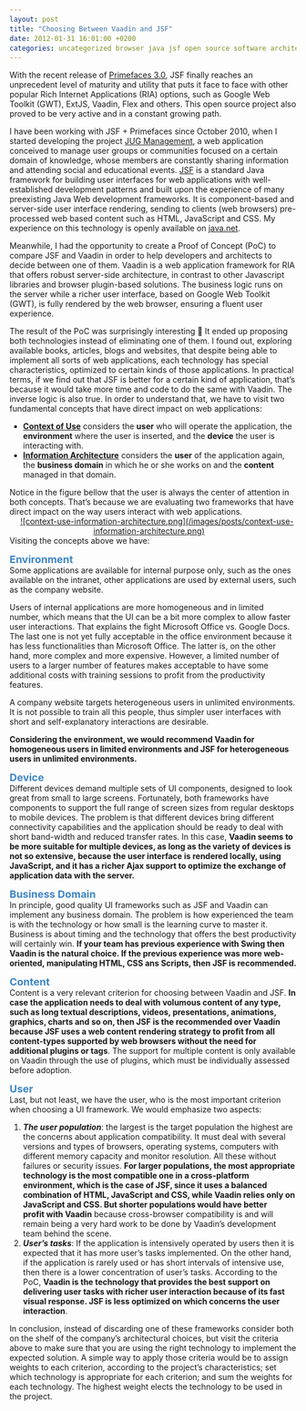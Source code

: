 ```yaml
---
layout: post
title: "Choosing Between Vaadin and JSF"
date: 2012-01-31 16:01:00 +0200
categories: uncategorized browser java jsf open source software architecture user interface web
---
```


With the recent release of <a href="http://blog.primefaces.org/?p=1588" target="_blank">Primefaces 3.0</a>, JSF finally reaches an unprecedent level of maturity and utility that puts it face to face with other popular Rich Internet Applications (RIA) options, such as Google Web Toolkit (GWT), ExtJS, Vaadin, Flex and others. This open source project also proved to be very active and in a constant growing path.

I have been working with JSF + Primefaces since October 2010, when I started developing the project <a href="http://69.89.31.239/~hildeber/?p=51" target="_blank">JUG Management</a>, a web application conceived to manage user groups or communities focused on a certain domain of knowledge, whose members are constantly sharing information and attending social and educational events. <a href="http://www.oracle.com/technetwork/java/javaee/javaserverfaces-139869.html" target="_blank">JSF</a> is a standard Java framework for building user interfaces for web applications with well-established development patterns and built upon the experience of many preexisting Java Web development frameworks. It is component-based and server-side user interface rendering, sending to clients (web browsers) pre-processed web based content such as HTML, JavaScript and CSS. My experience on this technology is openly available on <a href="http://java.net/projects/cejug/sources/jug-management/show" target="_blank">java.net</a>.

Meanwhile, I had the opportunity to create a Proof of Concept (PoC) to compare JSF and Vaadin in order to help developers and architects to decide between one of them. Vaadin is a web application framework for RIA that offers robust server-side architecture, in contrast to other Javascript libraries and browser plugin-based solutions. The business logic runs on the server while a richer user interface, based on Google Web Toolkit (GWT), is fully rendered by the web browser, ensuring a fluent user experience.

The result of the PoC was surprisingly interesting 🙂 It ended up proposing both technologies instead of eliminating one of them. I found out, exploring available books, articles, blogs and websites, that despite being able to implement all sorts of web applications, each technology has special characteristics, optimized to certain kinds of those applications. In practical terms, if we find out that JSF is better for a certain kind of application, that’s because it would take more time and code to do the same with Vaadin. The inverse logic is also true. In order to understand that, we have to visit two fundamental concepts that have direct impact on web applications:

<ul>
<li><a href="http://citeseerx.ist.psu.edu/viewdoc/summary?doi=10.1.1.100.4512" target="_blank"><b>Context of Use</b></a> considers the <b>user</b> who will operate the application, the <b>environment</b> where the user is inserted, and the <b>device</b> the user is interacting with.</li>
<li><a href="http://shop.oreilly.com/product/9780596000356.do" target="_blank"><b>Information Architecture</b></a> considers the <b>user</b> of the application again, the <b>business domain</b> in which he or she works on and the <b>content</b> managed in that domain.</li>
</ul>
Notice in the figure bellow that the user is always the center of attention in both concepts. That’s because we are evaluating two frameworks that have direct impact on the way users interact with web applications.

<div style="clear: both; text-align: center;"><a href="http://69.89.31.239/~hildeber/wp-content/uploads/2012/01/context-use-information-architecture.png" style="margin-left: 1em; margin-right: 1em;">![context-use-information-architecture.png](/images/posts/context-use-information-architecture.png)</a></div>
Visiting the concepts above we have:

<b><span style="color: #3d85c6; font-size: large;">Environment</span></b><br/>Some applications are available for internal purpose only, such as the ones available on the intranet, other applications are used by external users, such as the company website.

Users of internal applications are more homogeneous and in limited number, which means that the UI can be a bit more complex to allow faster user interactions. That explains the fight Microsoft Office vs. Google Docs. The last one is not yet fully acceptable in the office environment because it has less functionalities than Microsoft Office. The latter is, on the other hand, more complex and more expensive. However, a limited number of users to a larger number of features makes acceptable to have some additional costs with training sessions to profit from the productivity features.

A company website targets heterogeneous users in unlimited environments. It is not possible to train all this people, thus simpler user interfaces with short and self-explanatory interactions are desirable.

<b>Considering the environment, we would recommend Vaadin for homogeneous users in limited environments and JSF for heterogeneous users in unlimited environments.</b> 

<b><span style="background-color: white; color: #3d85c6; font-size: large;">Device</span></b><br/>Different devices demand multiple sets of UI components, designed to look great from small to large screens. Fortunately, both frameworks have components to support the full range of screen sizes from regular desktops to mobile devices. The problem is that different devices bring different connectivity capabilities and the application should be ready to deal with short band-width and reduced transfer rates. In this case, <b>Vaadin seems to be more suitable for multiple devices, as long as the variety of devices is not so extensive, because the user interface is rendered locally, using JavaScript, and it has a richer Ajax support to optimize the exchange of application data with the server.</b>

<b><span style="color: #3d85c6; font-size: large;">Business Domain</span></b><br/>In principle, good quality UI frameworks such as JSF and Vaadin can implement any business domain. The problem is how experienced the team is with the technology or how small is the learning curve to master it. Business is about timing and the technology that offers the best productivity will certainly win. <b>If your team has previous experience with Swing then Vaadin is the natural choice. If the previous experience was more web-oriented, manipulating HTML, CSS ans Scripts, then JSF is recommended.</b>

<b><span style="color: #3d85c6; font-size: large;">Content</span></b><br/>Content is a very relevant criterion for choosing between Vaadin and JSF. <b>In case the application needs to deal with volumous content of any type, such as long textual descriptions, videos, presentations, animations, graphics, charts and so on, then JSF is the recommended over Vaadin because JSF uses a web content rendering strategy to profit from all content-types supported by web browsers without the need for additional plugins or tags</b>. The support for multiple content is only available on Vaadin through the use of plugins, which must be individually assessed before adoption.

<span style="background-color: white; color: #3d85c6; font-size: large;"><b>User</b></span><br/>Last, but not least, we have the user, who is the most important criterion when choosing a UI framework. We would emphasize two aspects:

<ol>
<li><i><b>The user population</b></i>: the largest is the target population the highest are the concerns about application compatibility. It must deal with several versions and types of browsers, operating systems, computers with different memory capacity and monitor resolution. All these without failures or security issues. <b>For larger populations, the most appropriate technology is the most compatible one in a cross-platform environment, which is the case of JSF, since it uses a balanced combination of HTML, JavaScript and CSS, while Vaadin relies only on JavaScript and CSS. But shorter populations would have better profit with Vaadin</b> because cross-browser compatibility is and will remain being a very hard work to be done by Vaadin’s development team behind the scene.</li>
<li><i><b>User’s tasks</b></i>: If the application is intensively operated by users then it is expected that it has more user’s tasks implemented. On the other hand, if the application is rarely used or has short intervals of intensive use, then there is a lower concentration of user’s tasks. According to the PoC, <b>Vaadin is the technology that provides the best support on delivering user tasks with richer user interaction because of its fast visual response. JSF is less optimized on which concerns the user interaction</b>.</li>
</ol>
In conclusion, instead of discarding one of these frameworks consider both on the shelf of the company’s architectural choices, but visit the criteria above to make sure that you are using the right technology to implement the expected solution. A simple way to apply those criteria would be to assign weights to each criterion, according to the project’s characteristics; set which technology is appropriate for each criterion; and sum the weights for each technology. The highest weight elects the technology to be used in the project.
